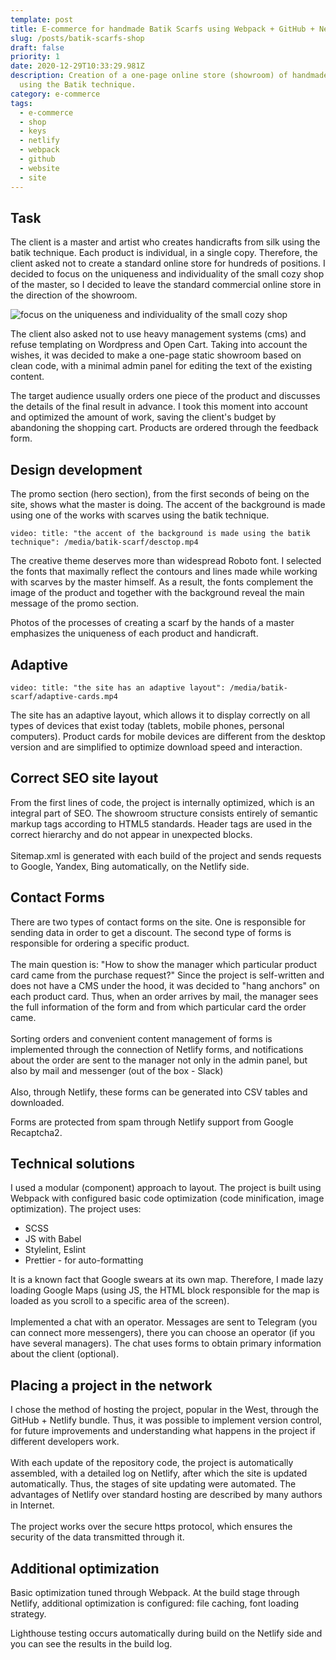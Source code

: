 ```yaml
---
template: post
title: E-commerce for handmade Batik Scarfs using Webpack + GitHub + Netlify
slug: /posts/batik-scarfs-shop
draft: false
priority: 1
date: 2020-12-29T10:33:29.981Z
description: Creation of a one-page online store (showroom) of handmade scarves
  using the Batik technique.
category: e-commerce
tags:
  - e-commerce
  - shop
  - keys
  - netlify
  - webpack
  - github
  - website
  - site
---
```

## Task

The client is a master and artist who creates handicrafts from silk using the batik technique. Each product is individual, in a single copy. Therefore, the client asked not to create a standard online store for hundreds of positions. I decided to focus on the uniqueness and individuality of the small cozy shop of the master, so I decided to leave the standard commercial online store in the direction of the showroom.

![focus on the uniqueness and individuality of the small cozy shop](/media/screenshot_1.jpg "focus on the uniqueness and individuality of the small cozy shop")

The client also asked not to use heavy management systems (cms) and refuse templating on Wordpress and Open Cart. Taking into account the wishes, it was decided to make a one-page static showroom based on clean code, with a minimal admin panel for editing the text of the existing content.

The target audience usually orders one piece of the product and discusses the details of the final result in advance. I took this moment into account and optimized the amount of work, saving the client's budget by abandoning the shopping cart. Products are ordered through the feedback form.

## Design development

The promo section (hero section), from the first seconds of being on the site, shows what the master is doing. The accent of the background is made using one of the works with scarves using the batik technique.

`video: title: "the accent of the background is made using the batik technique": /media/batik-scarf/desctop.mp4`

The creative theme deserves more than widespread Roboto font. I selected the fonts that maximally reflect the contours and lines made while working with scarves by the master himself. As a result, the fonts complement the image of the product and together with the background reveal the main message of the promo section.

Photos of the processes of creating a scarf by the hands of a master emphasizes the uniqueness of each product and handicraft.

## Adaptive

`video: title: "the site has an adaptive layout": /media/batik-scarf/adaptive-cards.mp4`

The site has an adaptive layout, which allows it to display correctly on all types of devices that exist today (tablets, mobile phones, personal computers). Product cards for mobile devices are different from the desktop version and are simplified to optimize download speed and interaction.

## Correct SEO site layout

From the first lines of code, the project is internally optimized, which is an integral part of SEO. The showroom structure consists entirely of semantic markup tags according to HTML5 standards. Header tags are used in the correct hierarchy and do not appear in unexpected blocks.\
\
Sitemap.xml is generated with each build of the project and sends requests to Google, Yandex, Bing automatically, on the Netlify side.

## Contact Forms

There are two types of contact forms on the site. One is responsible for sending data in order to get a discount. The second type of forms is responsible for ordering a specific product.\
\
The main question is: "How to show the manager which particular product card came from the purchase request?" Since the project is self-written and does not have a CMS under the hood, it was decided to "hang anchors" on each product card. Thus, when an order arrives by mail, the manager sees the full information of the form and from which particular card the order came.\
\
Sorting orders and convenient content management of forms is implemented through the connection of Netlify forms, and notifications about the order are sent to the manager not only in the admin panel, but also by mail and messenger (out of the box - Slack)\
\
Also, through Netlify, these forms can be generated into CSV tables and downloaded.

Forms are protected from spam through Netlify support from Google Recaptcha2.

## Technical solutions

I used a modular (component) approach to layout. The project is built using Webpack with configured basic code optimization (code minification, image optimization). The project uses:

* SCSS
* JS with Babel
* Stylelint, Eslint
* Prettier - for auto-formatting

It is a known fact that Google swears at its own map. Therefore, I made lazy loading Google Maps (using JS, the HTML block responsible for the map is loaded as you scroll to a specific area of the screen).\
\
Implemented a chat with an operator. Messages are sent to Telegram (you can connect more messengers), there you can choose an operator (if you have several managers). The chat uses forms to obtain primary information about the client (optional).

## Placing a project in the network

I chose the method of hosting the project, popular in the West, through the GitHub + Netlify bundle. Thus, it was possible to implement version control, for future improvements and understanding what happens in the project if different developers work.\
\
With each update of the repository code, the project is automatically assembled, with a detailed log on Netlify, after which the site is updated automatically. Thus, the stages of site updating were automated. The advantages of Netlify over standard hosting are described by many authors in Internet.\
\
The project works over the secure https protocol, which ensures the security of the data transmitted through it.

## Additional optimization

Basic optimization tuned through Webpack. At the build stage through Netlify, additional optimization is configured: file caching, font loading strategy.

Lighthouse testing occurs automatically during build on the Netlify side and you can see the results in the build log.